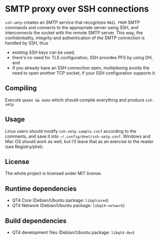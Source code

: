 SMTP proxy over SSH connections
===============================

`ssh-smtp` creates an SMTP service that recognizes `MAIL FROM` SMTP commands
and connects to the appropriate server using SSH, and interconnects the socket
with the remote SMTP server. This way, the confidentiality, integrity and
authentication of the SMTP connection is handled by SSH, thus

 - existing SSH keys can be used,
 - there's no need for TLS configuration, SSH provides PFS by using DH, and
 - if you already have an SSH connection open, multiplexing avoids the need
   to open another TCP socket, if your SSH configuration supports it.

Compiling
---------

Execute `qmake && make` which should compile everything and produce `ssh-smtp`

Usage
-----

Linux users should modify `ssh-smtp.sample.conf` according to the comments, and
save it into `~/.config/dnet/ssh-smtp.conf`. Windows and Mac OS should work as
well, but I'll leave that as an exercise to the reader (see Registry/plist).

License
-------

The whole project is licensed under MIT license.

Runtime dependencies
--------------------

 - QT4 Core (Debian/Ubuntu package: `libqtcore4`)
 - QT4 Network (Debian/Ubuntu package: `libqt4-network`)

Build dependencies
------------------

 - QT4 development files (Debian/Ubuntu package: `libqt4-dev`)
